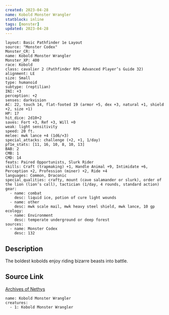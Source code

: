 ```yaml
---
created: 2023-04-28
name: Kobold Monster Wrangler
statblock: inline
tags: [monster]
updated: 2023-04-28
---
```

```statblock
layout: Basic Pathfinder 1e Layout
source: "Monster Codex"
Monster_CR: 1
name: Kobold Monster Wrangler
Monster_XP: 400
race: Kobold
class: cavalier 2 (Pathfinder RPG Advanced Player’s Guide 32)
alignment: LE
size: Small
type: humanoid
subtype: (reptilian)
INI: +3
perception: +2
senses: darkvision
AC: 22, touch 14, flat-footed 19 (armor +5, dex +3, natural +1, shield +2, size +1)
HP: 17
hit_dice: 2d10+2
saves: Fort +3, Ref +3, Will +0
weak: light sensitivity
speed: 20 ft.
melee: mwk lance +4 (1d6/×3)
special_attacks: challenge (+2, +1, 1/day)
pf1e_stats: [11, 16, 10, 8, 10, 13]
BAB: 2
CMB: 1
CMD: 14
feats: Paired Opportunists, Slurk Rider
skills: Craft (trapmaking) +1, Handle Animal +9, Intimidate +6, Perception +2, Profession (miner) +2, Ride +4
languages: Common, Draconic
special_qualities: crafty, mount (cave salamander or slurk), order of the lion (lion’s call), tactician (1/day, 4 rounds, standard action)
gear:
  - name: combat
    desc: liquid ice, potion of cure light wounds
  - name: other
    desc: mwk scale mail, mwk heavy steel shield, mwk lance, 10 gp
ecology:
  - name: Environment
    desc: temperate underground or deep forest
sources:
  - name: Monster Codex
    desc: 132
```
## Description
The boldest kobolds enjoy riding bizarre beasts into battle.
## Source Link
[Archives of Nethys](https://aonprd.com/MonsterDisplay.aspx?ItemName=Kobold%20Monster%20Wrangler)
```encounter-table
name: Kobold Monster Wrangler
creatures:
  - 1: Kobold Monster Wrangler
```
